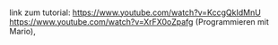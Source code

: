 ####

link zum tutorial:
https://www.youtube.com/watch?v=KccgQkIdMnU
https://www.youtube.com/watch?v=XrFX0oZpafg (Programmieren mit Mario),